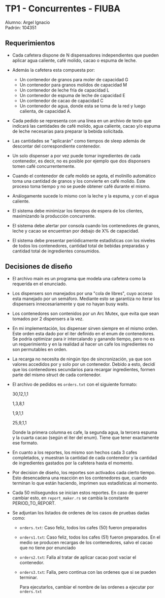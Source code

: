 # TP1 - Concurrentes - FIUBA

Alumno: Argel Ignacio  
Padrón: 104351

## Requerimientos

- Cada cafetera dispone de N dispensadores independientes que pueden aplicar agua caliente, café molido, cacao o espuma de leche.

- Además la cafetera esta compuesta por:

    - Un contenedor de granos para moler de capacidad G
    - Un contenedor para granos molidos de capacidad M
    - Un contenedor de leche fría de capacidad L
    - Un contenedor de espuma de leche de capacidad E
    - Un contenedor de cacao de capacidad C
    - Un contenedor de agua, donde esta se toma de la red y luego calienta, de capacidad A.

- Cada pedido se representa con una línea en un archivo de texto que indicará las cantidades de café molido, agua caliente, cacao y/o espuma de leche necesarias para preparar la bebida solicitada.

- Las cantidades se "aplicarán" como tiempos de sleep además de descontar del correspondiente contenedor.

- Un solo dispenser a por vez puede tomar ingredientes de cada contenedor, es decir, no es posible por ejemplo que dos disponsers tomen café concurrentemente.

- Cuando el contenedor de cafe molido se agota, el molinillo automático toma una cantidad de granos y los convierte en café molido. Este proceso toma tiempo y no se puede obtener café durante el mismo.

- Análogamente sucede lo mismo con la leche y la espuma, y con el agua caliente.

- El sistema debe minimizar los tiempos de espera de los clientes, maximizando la producción concurrente.

- El sistema debe alertar por consola cuando los contenedores de granos, leche y cacao se encuentran por debajo de X% de capacidad.

- El sistema debe presentar periódicamente estadísticas con los niveles de todos los contenedores, cantidad total de bebidas preparadas y cantidad total de ingredientes consumidos.

## Decisiones de diseño

- El archivo main es un programa que modela una cafetera como la requerida en el enunciado.

- Los dispensers son manejados por una "cola de libres", cuyo acceso esta manejado por un semáforo. Mediante esto se garantiza no iterar los dispensers innecesariamente y que no hayan busy waits.

- Los contenedores son contenidos por un Arc Mutex, que evita que sean tomados por 2 dispensers a la vez.

- En mi implementación, los dispenser sirven siempre en el mismo orden. Este orden esta dado por el iter definido en el enum de contenedores. Se podría optimizar para ir intercalando y ganando tiempo, pero no es un requerimiento y en la realidad al hacer un cafe los ingredientes no son permutables en orden.

- La recarga no necesita de ningún tipo de sincronización, ya que son valores accedidos por y solo por un contenedor. Debido a esto, decidí que los contenedores secundarios para recargar ingredientes, formen parte del mismo struct de cada contenedor.

- El archivo de pedidos es `orders.txt` con el siguiente formato:

    30,12,1,1

    1,3,8,1

    1,9,1,1

    25,9,1,1
    
    Donde la primera columna es cafe, la segunda agua, la tercera espuma y la cuarta cacao (según el iter del enum). Tiene que tener exactamente ese formato.

- En cuanto a los reportes, los mismo son hechos cada 3 cafes completados, y muestran la cantidad de cada contenedor y la cantidad de ingredientes gastados por la cafetera hasta el momento.

- Por decision de diseño, los reportes son activados cada cierto tiempo. Esto desencadena una reacción en los contenedores que, cuando terminan lo que están haciendo, imprimen sus estadísticas al momento.

- Cada 50 milisegundos se inician estos reportes. En caso de querer cambiar esto, en `report_maker.rs` se cambia la constante PERIOD_TO_REPORT.

- Se adjuntan los listados de ordenes de los casos de pruebas dadas como:

    - `orders.txt`: Caso feliz, todos los cafes (50) fueron preparados
    - `orders1.txt`: Caso feliz, todos los cafes (51) fueron preparados. En el medio se producen recargas de los contenedores, salvo el cacao que no tiene por enunciado
    - `orders2.txt`: Falla al tratar de aplicar cacao post vaciar el contenedor.
    - `orders3.txt`: Falla, pero continua con las ordenes que si se pueden terminar.
    
        Para ejecutarlos, cambiar el nombre de las ordenes a ejecutar por `orders.txt`